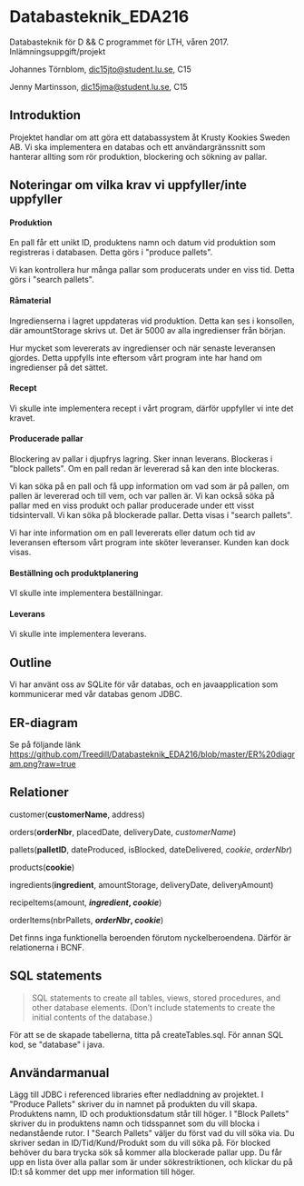 # Databasteknik_EDA216
Databasteknik för D &amp;&amp; C programmet för LTH, våren 2017. Inlämningsuppgift/projekt

Johannes Törnblom, dic15jto@student.lu.se, C15

Jenny Martinsson, dic15jma@student.lu.se, C15

## Introduktion
Projektet handlar om att göra ett databassystem åt Krusty Kookies Sweden AB. Vi ska implementera en databas och ett användargränssnitt som hanterar allting som rör produktion, blockering och sökning av pallar.

## Noteringar om vilka krav vi uppfyller/inte uppfyller
#### Produktion
En pall får ett unikt ID, produktens namn och datum vid produktion som registreras i databasen.
Detta görs i "produce pallets".

Vi kan kontrollera hur många pallar som producerats under en viss tid.
Detta görs i "search pallets".
#### Råmaterial
Ingredienserna i lagret uppdateras vid produktion. 
Detta kan ses i konsollen, där amountStorage skrivs ut. Det är 5000 av alla ingredienser från början.

Hur mycket som levererats av ingredienser och när senaste leveransen gjordes. Detta uppfylls inte eftersom vårt program inte har hand om ingredienser på det sättet.

#### Recept
Vi skulle inte implementera recept i vårt program, därför uppfyller vi inte det kravet.

#### Producerade pallar
Blockering av pallar i djupfrys lagring. Sker innan leverans.
Blockeras i "block pallets". Om en pall redan är levererad så kan den inte blockeras.

Vi kan söka på en pall och få upp information om vad som är på pallen, om pallen är levererad och till vem, och var pallen är. Vi kan också söka på pallar med en viss produkt och pallar producerade under ett visst tidsintervall. Vi kan söka på blockerade pallar.
Detta visas i "search pallets".

Vi har inte information om en pall levererats eller datum och tid av leveransen eftersom vårt program inte sköter leveranser. Kunden kan dock visas.

#### Beställning och produktplanering
VI skulle inte implementera beställningar.

#### Leverans
Vi skulle inte implementera leverans.

## Outline
Vi har använt oss av SQLite för vår databas, och en javaapplication som kommunicerar med vår databas genom JDBC. 
## ER-diagram
Se på följande länk
https://github.com/Treedill/Databasteknik_EDA216/blob/master/ER%20diagram.png?raw=true

## Relationer

customer(**customerName**, address)

orders(**orderNbr**, placedDate, deliveryDate, *customerName*)

pallets(**palletID**, dateProduced, isBlocked, dateDelivered, *cookie*, *orderNbr*)

products(**cookie**)

ingredients(**ingredient**, amountStorage, deliveryDate, deliveryAmount)

recipeItems(amount, **_ingredient_, _cookie_**)

orderItems(nbrPallets, **_orderNbr_, _cookie_**)

Det finns inga funktionella beroenden förutom nyckelberoendena. Därför är relationerna i BCNF.


## SQL statements
>SQL statements to create all tables, views, stored procedures, and other database elements. (Don’t include statements to create the initial contents of the database.)

För att se de skapade tabellerna, titta på createTables.sql.
För annan SQL kod, se "database" i java.

## Användarmanual
Lägg till JDBC i referenced libraries efter nedladdning av projektet.
I "Produce Pallets" skriver du in namnet på produkten du vill skapa. Produktens namn, ID och produktionsdatum står till höger.
I "Block Pallets" skriver du in produktens namn och tidsspannet som du vill blocka i nedanstående rutor.
I "Search Pallets" väljer du först vad du vill söka via. Du skriver sedan in ID/Tid/Kund/Produkt som du vill söka på. För blocked behöver du bara trycka sök så kommer alla blockerade pallar upp. Du får upp en lista över alla pallar som är under sökrestriktionen, och klickar du på ID:t så kommer det upp mer information till höger.
